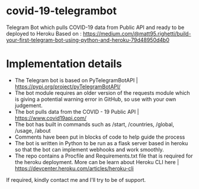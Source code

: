 # covid-19-telegrambot
Telegram Bot which pulls COVID-19 data from Public API and ready to be deployed to Heroku
Based on : https://medium.com/@matt95.righetti/build-your-first-telegram-bot-using-python-and-heroku-79d48950d4b0

# Implementation details
- The Telegram bot is based on PyTelegramBotAPI | https://pypi.org/project/pyTelegramBotAPI/
- The bot module requires an older version of the requests module which is giving a potential warning error in GitHub, so use with your own judgement.
- The bot pulls data from the COVID - 19 Public API | https://www.covid19api.com/
- The bot has built in commands such as /start, /countries, /global, /usage, /about
- Comments have been put in blocks of code to help guide the process
- The bot is written in Python to be run as a flask server based in heroku so that the bot can implement webhooks and work smoothly.
- The repo contains a Procfile and Requirements.txt file that is required for the heroku deployment. More can be learn about Heroku CLI here | https://devcenter.heroku.com/articles/heroku-cli

If required, kindly contact me and I'll try to be of support.
